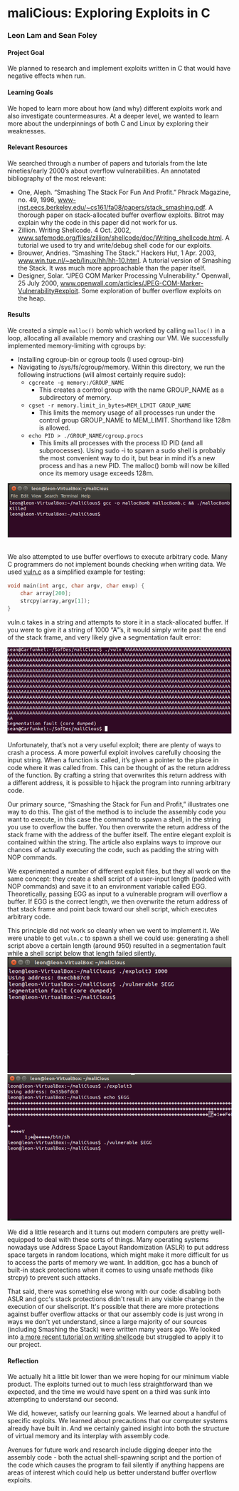 # maliCious: Exploring Exploits in C
### Leon Lam and Sean Foley

#### Project Goal

We planned to research and implement exploits written in C that would have negative effects when run.

#### Learning Goals

We hoped to learn more about how (and why) different exploits work and also investigate countermeasures. At a deeper level, we wanted to learn more about the underpinnings of both C and Linux by exploring their weaknesses.

#### Relevant Resources

We searched through a number of papers and tutorials from the late nineties/early 2000’s about overflow vulnerabilities. An annotated bibliography of the most relevant:

- One, Aleph. “Smashing The Stack For Fun And Profit.” Phrack Magazine, no. 49, 1996, www-inst.eecs.berkeley.edu/~cs161/fa08/papers/stack_smashing.pdf. A thorough paper on stack-allocated buffer overflow exploits. Bitrot may explain why the code in this paper did not work for us.
- Zillion. Writing Shellcode. 4 Oct. 2002, www.safemode.org/files/zillion/shellcode/doc/Writing_shellcode.html. A tutorial we used to try and write/debug shell code for our exploits.
- Brouwer, Andries. “Smashing The Stack.” Hackers Hut, 1 Apr. 2003, www.win.tue.nl/~aeb/linux/hh/hh-10.html. A tutorial version of Smashing the Stack. It was much more approachable than the paper itself.
- Designer, Solar. “JPEG COM Marker Processing Vulnerability.” Openwall, 25 July 2000, www.openwall.com/articles/JPEG-COM-Marker-Vulnerability#exploit. Some exploration of buffer overflow exploits on the heap.

#### Results

We created a simple `malloc()` bomb which worked by calling `malloc()` in a loop, allocating all available memory and crashing our VM. We successfully implemented memory-limiting with cgroups by:
- Installing cgroup-bin or cgroup tools (I used cgroup-bin)
- Navigating to /sys/fs/cgroup/memory. Within this directory, we run the following instructions (will almost certainly require sudo):
    * `cgcreate -g memory:/GROUP_NAME`
        - This creates a control group with the name GROUP_NAME as a subdirectory of memory.
    * `cgset -r memory.limit_in_bytes=MEM_LIMIT GROUP_NAME`
        - This limits the memory usage of all processes run under the control group GROUP_NAME to MEM_LIMIT. Shorthand like 128m is allowed.
    * `echo PID > ./GROUP_NAME/cgroup.procs`
        - This limits all processes with the process ID PID (and all subprocesses).
          Using sudo -i to spawn a sudo shell is probably the most convenient way to do it, but bear in mind it’s a new process and has a new PID. 
          The malloc() bomb will now be killed once its memory usage exceeds 128m.

![example of killed malloc() bomb](pictures/malloc_killed.PNG)
​    

We also attempted to use buffer overflows to execute arbitrary code. Many C programmers do not implement bounds checking when writing data. We used [vuln.c](https://github.com/leonjunwei/maliCious/blob/master/vuln.c) as a simplified example for testing:

```c
void main(int argc, char argv, char envp) {
    char array[200];
    strcpy(array,argv[1]);
}
```

vuln.c takes in a string and attempts to store it in a stack-allocated buffer. If you were to give it a string of 1000 “A”’s, it would simply write past the end of the stack frame, and very likely give a segmentation fault error:

![Buffer overwrite resulting in seg fault](pictures/seg_fault.PNG)

Unfortunately, that’s not a very useful exploit; there are plenty of ways to crash a process. A more powerful exploit involves carefully choosing the input string. When a function is called, it’s given a pointer to the place in code where it was called from. This can be thought of as the return address of the function. By crafting a string that overwrites this return address with a different address, it is possible to hijack the program into running arbitrary code.

Our primary source, “Smashing the Stack for Fun and Profit,” illustrates one way to do this. The gist of the method is to include the assembly code you want to execute, in this case the command to spawn a shell, in the string you use to overflow the buffer. You then overwrite the return address of the stack frame with the address of the buffer itself. The entire elegant exploit is contained within the string. The article also explains ways to improve our chances of actually executing the code, such as padding the string with NOP commands.

We experimented a number of different exploit files, but they all work on the same concept: they create a shell script of a user-input length (padded with NOP commands) and save it to an environment variable called EGG. Theoretically, passing EGG as input to a vulnerable program will overflow a buffer. If EGG is the correct length, we then overwrite the return address of that stack frame and point back toward our shell script, which executes arbitrary code.

This principle did not work so cleanly when we went to implement it. We were unable to get `vuln.c` to spawn a shell we could use: generating a shell script above a certain length (around 950) resulted in a segmentation fault while a shell script below that length failed silently. 
![too long](pictures/shellcode_too_long.PNG) ![too short](pictures/shellcode_too_short.PNG)

We did a little research and it turns out modern computers are pretty well-equipped to deal with these sorts of things. Many operating systems nowadays use Address Space Layout Randomization (ASLR) to put address space targets in random locations, which might make it more difficult for us to access the parts of memory we want. In addition, gcc has a bunch of built-in stack protections when it comes to using unsafe methods (like strcpy) to prevent such attacks.

That said, there was something else wrong with our code: disabling both ASLR and gcc's stack protections didn't result in any visible change in the execution of our shellscript. It's possible that there are more protections against buffer overflow attacks or that our assembly code is just wrong in ways we don't yet understand, since a large majority of our sources (including Smashing the Stack) were written many years ago. We looked into [a more recent tutorial on writing shellcode](http://www.safemode.org/files/zillion/shellcode/doc/Writing_shellcode.html) but struggled to apply it to our project.


#### Reflection

We actually hit a little bit lower than we were hoping for our minimum viable product. The exploits turned out to much less straightforward than we expected, and the time we would have spent on a third was sunk into attempting to understand our second. 

We did, however, satisfy our learning goals. We learned about a handful of specific exploits. We learned about precautions that our computer systems already have built in. And we certainly gained insight into both the structure of virtual memory and its interplay with assembly code.

Avenues for future work and research include digging deeper into the assembly code - both the actual shell-spawning script and the portion of the code which causes the program to fail silently if anything happens are areas of interest which could help us better understand buffer overflow exploits.
